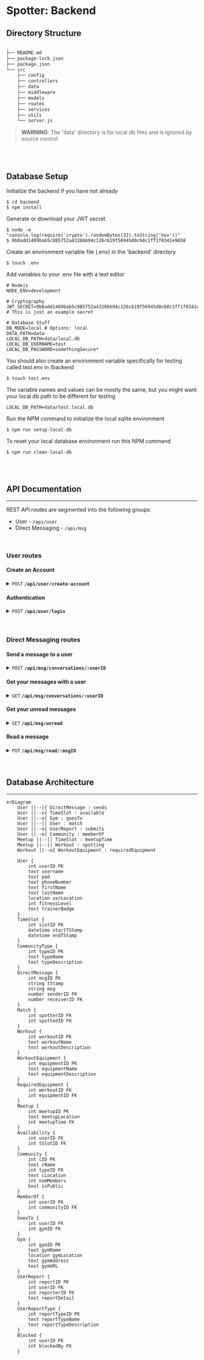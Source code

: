 # Spotter: Backend

## Directory Structure

```zsh
.
├── README.md
├── package-lock.json
├── package.json
└── src
    ├── config
    ├── controllers
    ├── data
    ├── middleware
    ├── models
    ├── routes
    ├── services
    ├── utils
    └── server.js
```

> **WARNING**: The 'data' directory is for local db files and is ignored by source control

<br>
<br>

## Database Setup

Initialize the backend if you have not already

```
$ cd backend
$ npm install
```

Generate or download your JWT secret
```
$ node -e "console.log(require('crypto').randomBytes(32).toString('hex'))"
$ 9b8add1489bab5c885752a4326bb94c126c619f56945d0c60c1ff1f0341e9658
```

Create an environment variable file (.env) in the 'backend' directory
```
$ touch .env
```

Add variables to your .env file with a text editor
```text
# Nodejs
NODE_ENV=development

# Cryptography
JWT_SECRET=9b8add1489bab5c885752a4326bb94c126c619f56945d0c60c1ff1f0341e9658 # This is just an example secret

# Database Stuff
DB_MODE=local # Options: local
DATA_PATH=data
LOCAL_DB_PATH=data/local.db
LOCAL_DB_USERNAME=test
LOCAL_DB_PASSWORD=somethingSecure*
```

You should also create an environment variable specifically for testing called test.env in /backend
```
$ touch test.env
```

The variable names and values can be mostly the same, but you might want your local db path to be different for testing
```text
LOCAL_DB_PATH=data/test.local.db
```

Run the NPM command to initialize the local sqlite environment

```
$ npm run setup-local-db
```

To reset your local database environment run this NPM command

```
$ npm run clean-local-db
```

<br>
<br>

## API Documentation
--------------------
REST API routes are segmented into the following groups:

- User - `/api/user`
- Direct Messaging - `/api/msg`

<br>

### User routes
#### Create an Account
<details>
    <summary><code>POST</code> <code><b>/api/user/create-account</b></code></summary>

##### Parameters

> | name      |  type     | data type        | description                                             |
> |-----------|-----------|------------------| --------------------------------------------------------|
> | none      |  required | object (JSON)    | `{ "email": "test@example.com", "password": "password"}`|


##### Responses

> | http code     | content-type                      | response                                       |
> |---------------|-----------------------------------|------------------------------------------------|
> | `201`         | `application/json`                | `{"message: "Account created successfully!" }` |
> | `400`         | `application/json`                | `{"message: "Email and password required" }`   |
> | `500`         | `application/json`                | `{"message: "Failed to create account." }`     |

##### Example cURL

> ```bash
> curl --location 'http://localhost:3000/api/user/create-account' --header 'Content-Type: application/json' --data '{ "email": "test@example.com", "password": "password" }'
> ```

</details>

#### Authentication
<details>
    <summary><code>POST</code> <code><b>/api/user/login</b></code></summary>

##### Parameters

> | name      |  type     | data type        | description                                             |
> |-----------|-----------|------------------| --------------------------------------------------------|
> | none      |  required | object (JSON)    | `{ "email": "test@example.com", "password": "password"}`|


##### Responses

> | http code     | content-type                      | response                                       |
> |---------------|-----------------------------------|------------------------------------------------|
> | `200`         | `application/json`                | `{"message: "Logged in successfully!", "token": "eyJhbGciOiJIUzI1NiIsInR5cCI6IkpXVCJ9.eyJpYXQiOjE3NDQ2NzQ4NDMsImV4cCI6MTc0NDY3ODQ0M30.2r_kpIFJsHnHwH-uubZ1_L3yFo6wPveV8TENbhAM9sE" }` |
> | `400`         | `application/json`                | `{"message: "Email and password required" }`   |
> | `400`         | `application/json`                | `{"message: "Email not found." }`              |
> | `400`         | `application/json`                | `{"message: "Generic database error!" }`       |

##### Example cURL

> ```bash
> curl --location 'http://localhost:3000/api/user/create-account' --header 'Content-Type: application/json' --data '{ "email": "test@example.com", "password": "password" }'
> ```

</details>
<br>
<br>

### Direct Messaging routes
#### Send a message to a user
<details>
    <summary><code>POST</code> <code><b>/api/msg/conversations/:userID</b></code></summary>

##### Headers

> | name          |  type     | data type        | description                                             |
> |---------------|-----------|------------------| --------------------------------------------------------|
> | Authorization |  JWT      | text             | A JSON web token issued by the server                   |

##### Parameters

> | name      |  type     | data type        | description                                             |
> |-----------|-----------|------------------| --------------------------------------------------------|
> | none      |  required | object (JSON)    | `{ "message": "This is a test message" }`               |


##### Responses

> | http code     | content-type         | response                                                                                      |
> |---------------|----------------------|-----------------------------------------------------------------------------------------------|
> | `200`         | `application/json`   | `{"message: "Successfully send a message to the user with userID ':userID'!" }`               |
> | `400`         | `application/json`   | `{"message: "The userID for the user your messaging must be included in your request URL!" }` |
> | `400`         | `application/json`   | `{"message: "Attribute 'message' must be included in the request body!" }`                    |
> | `500`         | `application/json`   | `{"message: "Message could not be sent! Maybe the recipient was not registered?" }`           |
> | `500`         | `application/json`   | `{"message: "The auth token once decoded did not include the sender userID!" }`               |

##### Example cURL

> ```bash
> curl --location 'http://localhost:3000/api/msg/conversations/1' --header 'Authorization: eyJhbGciOiJIUzI1NiIsInR5cCI6IkpXVCJ9.eyJ1c2VySUQiOjIsImlhdCI6MTc0NDc1NjI3NSwiZXhwIjoxNzQ0NzU5ODc1fQ.DrVonD1OHVB5dNlPyuN8HMxiON7Y-94nELQSIAPXmHg' --header 'Content-Type: application/json' --data '{ "message": "This is a test!" }'
> ```

</details>

#### Get your messages with a user
<details>
    <summary><code>GET</code> <code><b>/api/msg/conversations/:userID</b></code></summary>

##### Headers

> | name          |  type     | data type        | description                                             |
> |---------------|-----------|------------------| --------------------------------------------------------|
> | Authorization |  JWT      | text             | A JSON web token issued by the server                   |

##### Parameters

> None


##### Responses

> | http code     | content-type         | response                                                                                      |
> |---------------|----------------------|-----------------------------------------------------------------------------------------------|
> | `200`         | `application/json`   | `{"message": "Successfully retrieved messages with userID '${otherUserID}'!" }`                |
> | `400`         | `application/json`   | `{"message": "The userID for the user your want to see messages from must be included in your request URL!" }`  |
> | `500`         | `application/json`   | `{"message": "Messages could not be retrieved! Maybe the recipient was not registered?" }`     |
> | `500`         | `application/json`   | `{"message": "The auth token once decoded did not include the sender userID!" }`               |

##### Example cURL

> ```bash
> curl --location 'http://localhost:3000/api/msg/conversations/:userID' --header 'Authorization: eyJhbGciOiJIUzI1NiIsInR5cCI6IkpXVCJ9.eyJ1c2VySUQiOjEsImlhdCI6MTc0NDc1NzI3NSwiZXhwIjoxNzQ0NzYwODc1fQ.iGcuU3T5r65xdi9nm7rihnNp7lPFysSTalYEdTtIazE'
> ```

</details>

#### Get your unread messages
<details>
    <summary><code>GET</code> <code><b>/api/msg/unread</b></code></summary>

##### Headers

> | name          |  type     | data type        | description                                             |
> |---------------|-----------|------------------| --------------------------------------------------------|
> | Authorization |  JWT      | text             | A JSON web token issued by the server                   |

##### Parameters

> None


##### Responses

> | http code     | content-type         | response                                                                                      |
> |---------------|----------------------|-----------------------------------------------------------------------------------------------|
> | `200`         | `application/json`   | `{"message": "Successfully retrieved unread messages for userID 2!", "messages": [] }`        |
> | `500`         | `application/json`   | `{"message": "Unread messages for user with userID 2 could not be retrieved!" }`              |
> | `500`         | `application/json`   | `{"message": "The auth token once decoded did not include the sender userID!" }`              |

##### Example cURL

> ```bash
> curl --location 'http://localhost:3000/api/msg/unread' --header 'Authorization: eyJhbGciOiJIUzI1NiIsInR5cCI6IkpXVCJ9.eyJ1c2VySUQiOjEsImlhdCI6MTc0NDc1NzI3NSwiZXhwIjoxNzQ0NzYwODc1fQ.iGcuU3T5r65xdi9nm7rihnNp7lPFysSTalYEdTtIazE'
> ```

</details>

#### Read a message
<details>
    <summary><code>PUT</code> <code><b>/api/msg/read/:msgID</b></code></summary>

##### Headers

> | name          |  type     | data type        | description                                             |
> |---------------|-----------|------------------| --------------------------------------------------------|
> | Authorization |  JWT      | text             | A JSON web token issued by the server                   |

##### Parameters

> None


##### Responses

> | http code     | content-type         | response                                                                                      |
> |---------------|----------------------|-----------------------------------------------------------------------------------------------|
> | `200`         | `application/json`   | `{"message": "Successfully read the message!" }`                                              |
> | `400`         | `application/json`   | `{"message": "The msgID for the message to read must be included in your request URL!" }`     |
> | `400`         | `application/json`   | `{"message": "The message could not be read! Maybe the requesting user was not the message's recipient." }` |
> | `500`         | `application/json`   | `{"message": "Message could not be read! Maybe the message was not found in the database?" }` |
> | `500`         | `application/json`   | `{"message": "The auth token once decoded did not include the sender userID!" }`              |

##### Example cURL

> ```bash
> curl --location 'http://localhost:3000/api/msg/read/:msgID' --header 'Authorization: eyJhbGciOiJIUzI1NiIsInR5cCI6IkpXVCJ9.eyJ1c2VySUQiOjEsImlhdCI6MTc0NDc1NzI3NSwiZXhwIjoxNzQ0NzYwODc1fQ.iGcuU3T5r65xdi9nm7rihnNp7lPFysSTalYEdTtIazE'
> ```

</details>

<br>
<br>

## Database Architecture
-----------------------
```mermaid
erDiagram
    User ||--|{ DirectMessage : sends
    User ||--o{ TimeSlot : available
    User ||--o{ Gym : goesTo
    User ||--|| User : match
    User ||--o{ UserReport : submits
    User ||--o{ Community : memberOf
    Meetup ||--|| TimeSlot : meetupTime
    Meetup ||--|| Workout : spotting
    Workout ||--o{ WorkoutEquipment : requiredEquipment
    
    User {
        int userID PK
        text username
        text pwd
        text phoneNumber
        text firstName
        text lastName
        location usrLocation
        int fitnessLevel
        text trainerBadge
    }
    TimeSlot {
        int slotID PK
        datetime startTStamp
        datetime endTStamp
    }
    CommunityType {
        int typeID PK
        text typeName
        text typeDescription
    }
    DirectMessage {
        int msgID PK
        string tStamp
        string msg
        number senderID FK
        number receiverID FK
    }
    Match {
        int spotterID FK
        int spottedID FK
    }
    Workout {
        int workoutID PK
        text workoutName
        text workoutDescription
    }
    WorkoutEquipment {
        int equipmentID PK
        text equipmentName
        text equipmentDescription
    }
    RequiredEquipment {
        int workoutID FK
        int equipmentID FK
    }
    Meetup {
        int meetupID PK
        text meetupLocation
        int meetupTime FK
    }
    Availability {
        int userID FK
        int tSlotID FK
    }
    Community {
        int cID PK
        text cName
        int typeID FK
        text cLocation
        int numMembers
        bool isPublic
    }
    MemberOf {
        int userID FK
        int communityID FK
    }
    GoesTo {
        int userID FK
        int gymID FK
    }
    Gym {
        int gymID PK
        text gymName
        location gymLocation
        text gymAddress
        text gymURL
    }
    UserReport {
        int reportID PK
        int userID FK
        int reporterID FK
        text reportDetail
    }
    UserReportType {
        int reportTypeID PK
        text reportTypeName
        text reportTypeDescription
    }
    Blocked {
        int userID FK
        int blockedBy FK
    }
```